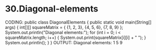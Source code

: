 # 30.Diagonal-elements
CODING:
public class DiagonalElements {
public static void main(String[] args) {
int[][] squareMatrix = {
{1, 2, 3},
{4, 5, 6},
{7, 8, 9}
};
System.out.println("Diagonal elements:");
for (int i = 0; i < squareMatrix.length; i++) {
System.out.print(squareMatrix[i][i] + " ");
}
System.out.println();
}
}
OUTPUT:
Diagonal elements:
1 5 9
